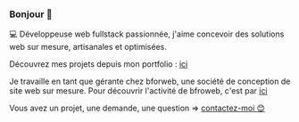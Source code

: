 ### Bonjour 👋

💻 Développeuse web fullstack passionnée, j'aime concevoir des solutions web sur mesure, artisanales et optimisées.

Découvrez mes projets depuis mon portfolio : [ici](https://portfolio-alice-mimouni.bforweb.fr)

Je travaille en tant que gérante chez bforweb, une société de conception de site web sur mesure.
Pour découvrir l'activité de bfroweb, c'est par [ici](https://bforweb.fr)

Vous avez un projet, une demande, une question => [contactez-moi 😊](mailto:alicemimouni@outlook.com)
